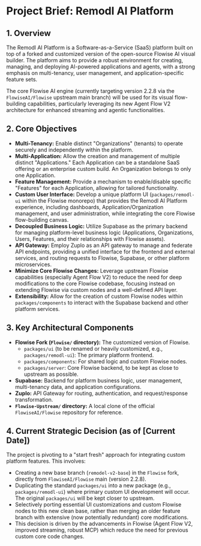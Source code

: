 # Project Brief: Remodl AI Platform

## 1. Overview

The Remodl AI Platform is a Software-as-a-Service (SaaS) platform built on top of a forked and customized version of the open-source Flowise AI visual builder. The platform aims to provide a robust environment for creating, managing, and deploying AI-powered applications and agents, with a strong emphasis on multi-tenancy, user management, and application-specific feature sets.

The core Flowise AI engine (currently targeting version 2.2.8 via the `FlowiseAI/Flowise` upstream main branch) will be used for its visual flow-building capabilities, particularly leveraging its new Agent Flow V2 architecture for enhanced streaming and agentic functionalities.

## 2. Core Objectives

*   **Multi-Tenancy:** Enable distinct "Organizations" (tenants) to operate securely and independently within the platform.
*   **Multi-Application:** Allow the creation and management of multiple distinct "Applications." Each Application can be a standalone SaaS offering or an enterprise custom build. An Organization belongs to only one Application.
*   **Feature Management:** Provide a mechanism to enable/disable specific "Features" for each Application, allowing for tailored functionality.
*   **Custom User Interface:** Develop a unique platform UI (`packages/remodl-ui` within the Flowise monorepo) that provides the Remodl AI Platform experience, including dashboards, Application/Organization management, and user administration, while integrating the core Flowise flow-building canvas.
*   **Decoupled Business Logic:** Utilize Supabase as the primary backend for managing platform-level business logic (Applications, Organizations, Users, Features, and their relationships with Flowise assets).
*   **API Gateway:** Employ Zuplo as an API gateway to manage and federate API endpoints, providing a unified interface for the frontend and external services, and routing requests to Flowise, Supabase, or other platform microservices.
*   **Minimize Core Flowise Changes:** Leverage upstream Flowise capabilities (especially Agent Flow V2) to reduce the need for deep modifications to the core Flowise codebase, focusing instead on extending Flowise via custom nodes and a well-defined API layer.
*   **Extensibility:** Allow for the creation of custom Flowise nodes within `packages/components` to interact with the Supabase backend and other platform services.

## 3. Key Architectural Components

*   **Flowise Fork (`Flowise/` directory):** The customized version of Flowise.
    *   `packages/ui` (to be renamed or heavily customized, e.g., `packages/remodl-ui`): The primary platform frontend.
    *   `packages/components`: For shared logic and custom Flowise nodes.
    *   `packages/server`: Core Flowise backend, to be kept as close to upstream as possible.
*   **Supabase:** Backend for platform business logic, user management, multi-tenancy data, and application configurations.
*   **Zuplo:** API Gateway for routing, authentication, and request/response transformation.
*   **`Flowise-Upstream/` directory:** A local clone of the official `FlowiseAI/Flowise` repository for reference.

## 4. Current Strategic Decision (as of [Current Date])

The project is pivoting to a "start fresh" approach for integrating custom platform features. This involves:
*   Creating a new base branch (`remodel-v2-base`) in the `Flowise` fork, directly from `FlowiseAI/Flowise` main (version 2.2.8).
*   Duplicating the standard `packages/ui` into a new package (e.g., `packages/remodl-ui`) where primary custom UI development will occur. The original `packages/ui` will be kept closer to upstream.
*   Selectively porting essential UI customizations and custom Flowise nodes to this new clean base, rather than merging an older feature branch with extensive (now potentially redundant) core modifications.
*   This decision is driven by the advancements in Flowise (Agent Flow V2, improved streaming, robust MCP) which reduce the need for previous custom core code changes.
